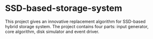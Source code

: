 SSD-based-storage-system
========================
This project gives an innovative replacement algorithm for SSD-based hybrid storage system. The project contains four parts: input generator, core algorithm, disk simulator and event driver.
